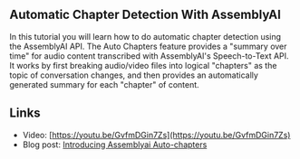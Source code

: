 ## Automatic Chapter Detection With AssemblyAI

In this tutorial you will learn how to do automatic chapter detection using the AssemblyAI API. The Auto Chapters feature provides a "summary over time" for audio content transcribed with AssemblyAI's Speech-to-Text API. It works by first breaking audio/video files into logical "chapters" as the topic of conversation changes, and then provides an automatically generated summary for each "chapter" of content.

## Links
- Video: [https://youtu.be/GvfmDGin7Zs](https://youtu.be/GvfmDGin7Zs)
- Blog post: [Introducing Assemblyai Auto-chapters](https://www.assemblyai.com/blog/introducing-assemblyai-auto-chapters-summarize-audio-and-video-files/)
